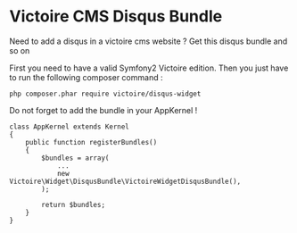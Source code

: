 Victoire CMS Disqus Bundle
============

Need to add a disqus in a victoire cms website ?
Get this disqus bundle and so on

First you need to have a valid Symfony2 Victoire edition.
Then you just have to run the following composer command :

    php composer.phar require victoire/disqus-widget

Do not forget to add the bundle in your AppKernel !

    class AppKernel extends Kernel
    {
        public function registerBundles()
        {
            $bundles = array(
                ...
                new Victoire\Widget\DisqusBundle\VictoireWidgetDisqusBundle(),
            );

            return $bundles;
        }
    }

